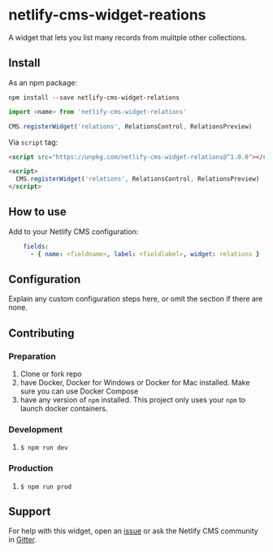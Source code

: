 # netlify-cms-widget-reations

<!-- [Check out a demo!](https://netlify-cms-widget-reations.netlify.com/demo) -->

A widget that lets you list many records from mulitple other collections.

## Install

As an npm package:

```shell
npm install --save netlify-cms-widget-relations
```

```js
import <name> from 'netlify-cms-widget-relations'

CMS.registerWidget('relations', RelationsControl, RelationsPreview)
```

Via `script` tag:

```html
<script src="https://unpkg.com/netlify-cms-widget-relations@^1.0.0"></script>

<script>
  CMS.registerWidget('relations', RelationsControl, RelationsPreview)
</script>
```

## How to use

Add to your Netlify CMS configuration:

```yaml
    fields:
      - { name: <fieldname>, label: <fieldlabel>, widget: relations }
```

## Configuration

Explain any custom configuration steps here, or omit the section if there are none.

## Contributing

### Preparation

1. Clone or fork repo
2. have Docker, Docker for Windows or Docker for Mac installed. Make sure you can use Docker Compose
3. have any version of `npm` installed. This project only uses your `npm` to launch docker containers.

### Development

1. `$ npm run dev`

### Production

1. `$ npm run prod`

## Support

For help with this widget, open an [issue](https://github.com/<user>/<repo>) or ask the Netlify CMS community in [Gitter](https://gitter.im/netlify/netlifycms).
